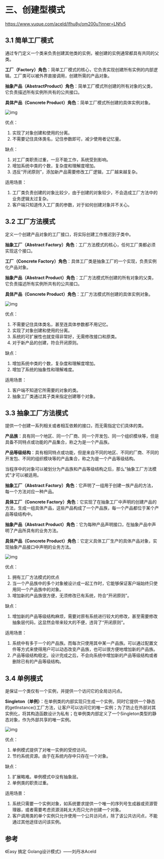 # 三、创建型模式

https://www.yuque.com/aceld/lfhu8y/om200u?inner=LNfx5

## 3.1 简单工厂模式

通过专门定义一个类来负责创建其他类的实例，被创建的实例通常都具有共同的父类。

**工厂（Factory）角色**：简单工厂模式的核心，它负责实现创建所有实例的内部逻辑。工厂类可以被外界直接调用，创建所需的产品对象。

**抽象产品（AbstractProduct）角色**：简单工厂模式所创建的所有对象的父类，它负责描述所有实例所共有的公共接口。

**具体产品（Concrete Product）角色**：简单工厂模式所创建的具体实例对象。

![img](https://cdn.nlark.com/yuque/0/2022/jpeg/26269664/1656403534138-1ecc2052-e671-46b8-b2f0-b3e987f1a012.jpeg)

优点：

1. 实现了对象创建和使用的分离。
2. 不需要记住具体类名，记住参数即可，减少使用者记忆量。

缺点：

1. 对工厂类职责过重，一旦不能工作，系统受到影响。
2. 增加系统中类的个数，复杂度和理解度增加。
3. 违反“开闭原则”，添加新产品需要修改工厂逻辑，工厂越来越复杂。

适用场景：

1. 工厂类负责创建的对象比较少，由于创建的对象较少，不会造成工厂方法中的业务逻辑太过复杂。
2. 客户端只知道传入工厂类的参数，对于如何创建对象并不关心。

## 3.2 工厂方法模式

定义一个创建产品对象的工厂接口，将实际创建工作推迟到子类中。

**抽象工厂（Abstract Factory）角色**：工厂方法模式的核心，任何工厂类都必须实现这个接口。

**工厂（Concrete Factory）角色**：具体工厂类是抽象工厂的一个实现，负责实例化产品对象。

**抽象产品（Abstract Product）角色**：工厂方法模式所创建的所有对象的父类，它负责描述所有实例所共有的公共接口。	

**具体产品（Concrete Product）角色**：工厂方法模式所创建的具体实例对象。

![img](https://cdn.nlark.com/yuque/0/2022/jpeg/26269664/1656405767817-943d9712-38ca-473a-bbe1-d7393b284879.jpeg)

优点：

1. 不需要记住具体类名，甚至连具体参数都不用记忆。
2. 实现了对象创建和使用的分离。
3. 系统的可扩展性也就变得非常好，无需修改接口和原类。
4. 对于新产品的创建，符合开闭原则。

缺点：

1. 增加系统中类的个数，复杂度和理解度增加。
2. 增加了系统的抽象性和理解难度。

适用场景：

1. 客户端不知道它所需要的对象的类。
2. 抽象工厂类通过其子类来指定创建哪个对象。

## 3.3 抽象工厂方法模式

提供一个创建一系列相关或者相互依赖的接口，而无需指定它们具体的类。

**产品族**：具有同一个地区、同一个厂商、同一个开发包、同一个组织模块等，但是具备不同特点或功能的产品集合，称之为是一个产品族。

**产品等级结构**：具有相同特点或功能，但是来自不同的地区、不同的厂商、不同的开发包、不同的组织模块等的产品集合，称之为是一个产品等级结构。

当程序中的对象可以被划分为产品族和产品等级结构之后，那么“抽象工厂方法模式”才可以被适用。

**抽象工厂（Abstract Factory）角色**：它声明了一组用于创建一族产品的方法，每一个方法对应一种产品。

**具体工厂（Concrete Factory）角色**：它实现了在抽象工厂中声明的创建产品的方法，生成一组具体产品，这些产品构成了一个产品族，每一个产品都位于某个产品等级结构中。

**抽象产品（Abstract Product）角色**：它为每种产品声明接口，在抽象产品中声明了产品所具有的业务方法。

**具体产品（Concrete Product）角色**：它定义具体工厂生产的具体产品对象，实现抽象产品接口中声明的业务方法。

![img](https://cdn.nlark.com/yuque/0/2022/jpeg/26269664/1656499122737-301b32c4-00ef-41cd-850b-a567380f5030.jpeg)

优点：

1. 拥有工厂方法模式的优点
2. 当一个产品族中的多个对象被设计成一起工作时，它能够保证客户端始终只使用同一个产品族中的对象。
3. 增加新的产品族很方便，无须修改已有系统，符合“开闭原则”。

缺点：

1. 增加新的产品等级结构麻烦，需要对原有系统进行较大的修改，甚至需要修改抽象层代码，这显然会带来较大的不便，违背了“开闭原则”。

适用场景：

1. 系统中有多于一个的产品族。而每次只使用其中某一产品族。可以通过配置文件等方式来使得用户可以动态改变产品族，也可以很方便地增加新的产品族。
2. 产品等级结构稳定。设计完成之后，不会向系统中增加新的产品等级结构或者删除已有的产品等级结构。

## 3.4 单例模式

是保证一个类仅有一个实例，并提供一个访问它的全局访问点。

**Singleton（单例）**：在单例类的内部实现只生成一个实例，同时它提供一个静态的getInstance()工厂方法，让客户可以访问它的唯一实例；为了防止在外部对其实例化，将其构造函数设计为私有；在单例类内部定义了一个Singleton类型的静态对象，作为外部共享的唯一实例。

![img](https://cdn.nlark.com/yuque/0/2022/jpeg/26269664/1656571484968-7f76261e-b135-4ad5-a1d0-4607ea2d316f.jpeg)

优点：

1. 单例模式提供了对唯一实例的受控访问。
2. 节约系统资源。由于在系统内存中只存在一个对象。    

缺点：

1. 扩展略难。单例模式中没有抽象层。
2. 单例类的职责过重。   

适用场景：

1. 系统只需要一个实例对象，如系统要求提供一个唯一的序列号生成器或资源管理器，或者需要考虑资源消耗太大而只允许创建一个对象。
2. 客户调用类的单个实例只允许使用一个公共访问点，除了该公共访问点，不能通过其他途径访问该实例。

## 参考

《Easy 搞定 Golang设计模式》——刘丹冰Aceld
